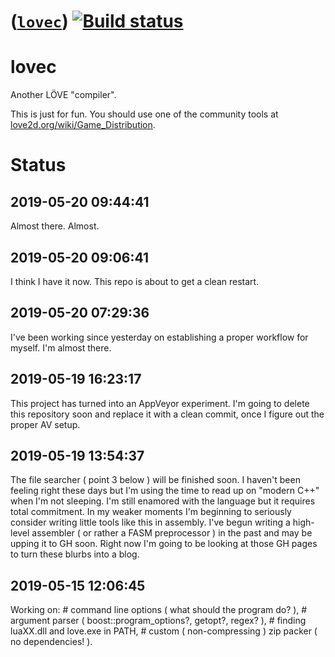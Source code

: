 # ([`lovec`](https://github.com/dejbug/lovec)) [![Build status](https://ci.appveyor.com/api/projects/status/koljrgiuo9v82kt6?svg=true&passingText=okay)](https://ci.appveyor.com/project/dejbug/lovec)

# lovec

Another LÖVE "compiler".

This is just for fun. You should use one of the community tools at [love2d.org/wiki/Game_Distribution](http://love2d.org/wiki/Game_Distribution).

# Status

## 2019-05-20 09:44:41
Almost there. Almost.

## 2019-05-20 09:06:41
I think I have it now. This repo is about to get a clean restart.

## 2019-05-20 07:29:36
I've been working since yesterday on establishing a proper workflow for myself. I'm almost there.

## 2019-05-19 16:23:17
This project has turned into an AppVeyor experiment. I'm going to delete this repository soon and replace it with a clean commit, once I figure out the proper AV setup.

## 2019-05-19 13:54:37
The file searcher ( point 3 below ) will be finished soon. I haven't been feeling right these days but I'm using the time to read up on "modern C++" when I'm not sleeping. I'm still enamored with the language but it requires total commitment. In my weaker moments I'm beginning to seriously consider writing little tools like this in assembly. I've begun writing a high-level assembler ( or rather a FASM preprocessor ) in the past and may be upping it to GH soon. Right now I'm going to be looking at those GH pages to turn these blurbs into a blog.

## 2019-05-15 12:06:45
Working on:
	# command line options ( what should the program do? ),
	# argument parser ( boost::program_options?, getopt?, regex? ),
	# finding luaXX.dll and love.exe in PATH,
	# custom ( non-compressing ) zip packer ( no dependencies! ).
